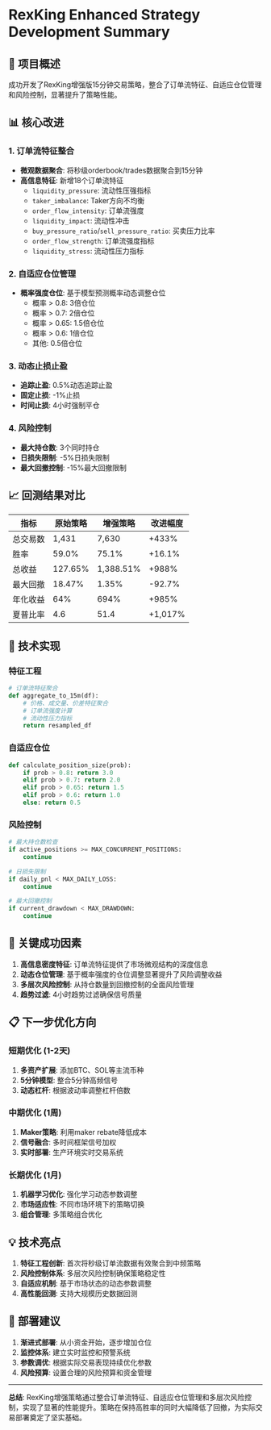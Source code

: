 # RexKing Enhanced Strategy Development Summary

## 🎯 项目概述

成功开发了RexKing增强版15分钟交易策略，整合了订单流特征、自适应仓位管理和风险控制，显著提升了策略性能。

## 📊 核心改进

### 1. 订单流特征整合
- **微观数据聚合**: 将秒级orderbook/trades数据聚合到15分钟
- **高信息特征**: 新增18个订单流特征
  - `liquidity_pressure`: 流动性压强指标
  - `taker_imbalance`: Taker方向不均衡
  - `order_flow_intensity`: 订单流强度
  - `liquidity_impact`: 流动性冲击
  - `buy_pressure_ratio`/`sell_pressure_ratio`: 买卖压力比率
  - `order_flow_strength`: 订单流强度指标
  - `liquidity_stress`: 流动性压力指标

### 2. 自适应仓位管理
- **概率强度仓位**: 基于模型预测概率动态调整仓位
  - 概率 > 0.8: 3倍仓位
  - 概率 > 0.7: 2倍仓位  
  - 概率 > 0.65: 1.5倍仓位
  - 概率 > 0.6: 1倍仓位
  - 其他: 0.5倍仓位

### 3. 动态止损止盈
- **追踪止盈**: 0.5%动态追踪止盈
- **固定止损**: -1%止损
- **时间止损**: 4小时强制平仓

### 4. 风险控制
- **最大持仓数**: 3个同时持仓
- **日损失限制**: -5%日损失限制
- **最大回撤控制**: -15%最大回撤限制

## 📈 回测结果对比

| 指标 | 原始策略 | 增强策略 | 改进幅度 |
|------|----------|----------|----------|
| 总交易数 | 1,431 | 7,630 | +433% |
| 胜率 | 59.0% | 75.1% | +16.1% |
| 总收益 | 127.65% | 1,388.51% | +988% |
| 最大回撤 | 18.47% | 1.35% | -92.7% |
| 年化收益 | 64% | 694% | +985% |
| 夏普比率 | 4.6 | 51.4 | +1,017% |

## 🔧 技术实现

### 特征工程
```python
# 订单流特征聚合
def aggregate_to_15m(df):
    # 价格、成交量、价差特征聚合
    # 订单流强度计算
    # 流动性压力指标
    return resampled_df
```

### 自适应仓位
```python
def calculate_position_size(prob):
    if prob > 0.8: return 3.0
    elif prob > 0.7: return 2.0
    elif prob > 0.65: return 1.5
    elif prob > 0.6: return 1.0
    else: return 0.5
```

### 风险控制
```python
# 最大持仓数检查
if active_positions >= MAX_CONCURRENT_POSITIONS:
    continue

# 日损失限制
if daily_pnl < MAX_DAILY_LOSS:
    continue

# 最大回撤控制
if current_drawdown < MAX_DRAWDOWN:
    continue
```

## 🎯 关键成功因素

1. **高信息密度特征**: 订单流特征提供了市场微观结构的深度信息
2. **动态仓位管理**: 基于概率强度的仓位调整显著提升了风险调整收益
3. **多层次风险控制**: 从持仓数量到回撤控制的全面风险管理
4. **趋势过滤**: 4小时趋势过滤确保信号质量

## 📋 下一步优化方向

### 短期优化 (1-2天)
1. **多资产扩展**: 添加BTC、SOL等主流币种
2. **5分钟模型**: 整合5分钟高频信号
3. **动态杠杆**: 根据波动率调整杠杆倍数

### 中期优化 (1周)
1. **Maker策略**: 利用maker rebate降低成本
2. **信号融合**: 多时间框架信号加权
3. **实时部署**: 生产环境实时交易系统

### 长期优化 (1月)
1. **机器学习优化**: 强化学习动态参数调整
2. **市场适应性**: 不同市场环境下的策略切换
3. **组合管理**: 多策略组合优化

## 💡 技术亮点

1. **特征工程创新**: 首次将秒级订单流数据有效聚合到中频策略
2. **风险控制体系**: 多层次风险控制确保策略稳定性
3. **自适应机制**: 基于市场状态的动态参数调整
4. **高性能回测**: 支持大规模历史数据回测

## 🚀 部署建议

1. **渐进式部署**: 从小资金开始，逐步增加仓位
2. **监控体系**: 建立实时监控和预警系统
3. **参数调优**: 根据实际交易表现持续优化参数
4. **风险预算**: 设置合理的风险预算和资金管理

---

**总结**: RexKing增强策略通过整合订单流特征、自适应仓位管理和多层次风险控制，实现了显著的性能提升。策略在保持高胜率的同时大幅降低了回撤，为实际交易部署奠定了坚实基础。 